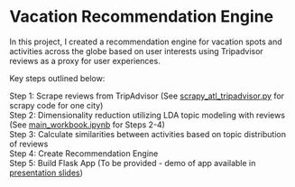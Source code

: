 # Vacation Recommendation Engine  
  
In this project, I created a recommendation engine for vacation spots and activities across the globe based on user interests using Tripadvisor reviews as a proxy for user experiences.  
  
Key steps outlined below:  
  
Step 1: Scrape reviews from TripAdvisor (See [scrapy_atl_tripadvisor.py](https://github.com/shireen121/vacation_recommender/blob/master/scrapy_atl_tripadvisor.py) for scrapy code for one city)  
Step 2: Dimensionality reduction utilizing LDA topic modeling with reviews (See [main_workbook.ipynb](https://github.com/shireen121/vacation_recommender/blob/master/main_workbook.ipynb) for Steps 2-4)  
Step 3: Calculate similarities between activities based on topic distribution of reviews  
Step 4: Create Recommendation Engine  
Step 5: Build Flask App (To be provided - demo of app available in [presentation slides](https://github.com/shireen121/vacation_recommender/blob/master/Final_presentation_slides.pptx))  
